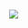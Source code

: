 <p align="center" style="padding:25px;display:flex;align-items:center;">
    <img src="https://github-profile-trophy.vercel.app/?username=SikroxMemer&theme=onedark&column=8&magrin=30px" class="center">
  </p>
